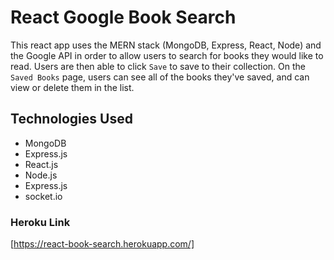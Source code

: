 # React Google Book Search

This react app uses the MERN stack (MongoDB, Express, React, Node) and the Google API in order to allow 
users to search for books they would like to read. Users are then able to click `Save` to save to their 
collection. On the `Saved Books` page, users can see all of the books they've saved, and can view or 
delete them in the list. 


## Technologies Used
* MongoDB
* Express.js
* React.js
* Node.js
* Express.js
* socket.io


### Heroku Link
[https://react-book-search.herokuapp.com/]
